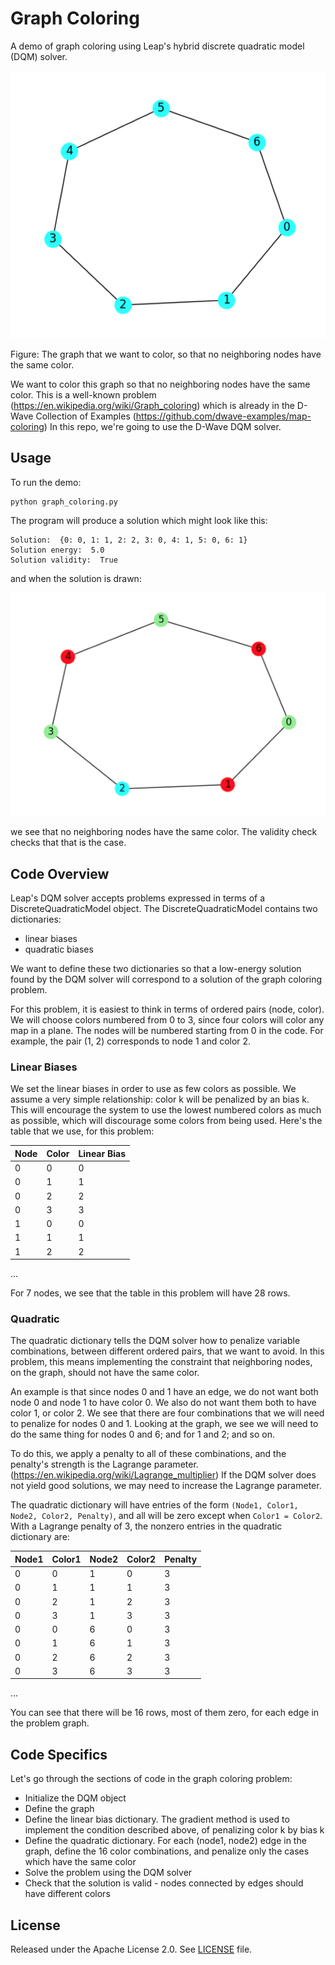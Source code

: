 # Graph Coloring

A demo of graph coloring using Leap's hybrid discrete quadratic model (DQM) solver.

![Original Plot](readme_imgs/not_color_yet.png)

Figure: The graph that we want to color, so that no neighboring nodes have the same color.

We want to color this graph so that no neighboring nodes have the same color. This is a well-known problem (https://en.wikipedia.org/wiki/Graph_coloring) which is already in the D-Wave Collection of Examples (https://github.com/dwave-examples/map-coloring) In this repo, we're going to use the D-Wave DQM solver.

## Usage

To run the demo:

```bash
python graph_coloring.py
```

The program will produce a solution which might look like this:

```
Solution:  {0: 0, 1: 1, 2: 2, 3: 0, 4: 1, 5: 0, 6: 1}
Solution energy:  5.0
Solution validity:  True
```

and when the solution is drawn:

![Color Plot](readme_imgs/color.png)

we see that no neighboring nodes have the same color. The validity check checks that that is the case.

## Code Overview
Leap's DQM solver accepts problems expressed in terms of a DiscreteQuadraticModel object. The DiscreteQuadraticModel contains two dictionaries:

* linear biases
* quadratic biases

We want to define these two dictionaries so that a low-energy solution found by the DQM solver will correspond to a solution of the graph coloring problem.

For this problem, it is easiest to think in terms of ordered pairs (node, color). We will choose colors numbered from 0 to 3, since four colors will color any map in a plane. The nodes will be numbered starting from 0 in the code. For example, the pair (1, 2) corresponds to node 1 and color 2.

### Linear Biases

We set the linear biases in order to use as few colors as possible. We assume 
a very simple relationship: color k will be penalized by an bias k. This will 
encourage the system to use the lowest numbered colors as much as possible, 
which will discourage some colors from being used. 
Here's the table that we use, for this problem:

|Node|Color|Linear Bias|
|----|-----|-----------|
|0|0|0|
|0|1|1|
|0|2|2|
|0|3|3|
|1|0|0|
|1|1|1|
|1|2|2|
...

For 7 nodes, we see that the table in this problem will have 28 rows.

### Quadratic

The quadratic dictionary tells the DQM solver how to penalize variable combinations, between different ordered pairs, that we want to avoid. In this problem, this means implementing the constraint that neighboring nodes, on the graph, should not have the same color.

An example is that since nodes 0 and 1 have an edge, we do not want both node 0 and node 1 to have color 0. We also do not want them both to have color 1, or color 2. We see that there are four combinations that we will need to penalize for nodes 0 and 1. Looking at the graph, we see we will need to do the same thing for nodes 0 and 6; and for 1 and 2; and so on.

To do this, we apply a penalty to all of these combinations, and the penalty's strength is the Lagrange parameter. (https://en.wikipedia.org/wiki/Lagrange_multiplier)
If the DQM solver does not yield good solutions, we may need to increase the Lagrange parameter.

The quadratic dictionary will have entries of the form ```(Node1, Color1, Node2, Color2, Penalty)```, and all will be zero except when ```Color1 = Color2```.
With a Lagrange penalty of 3, the nonzero entries in the quadratic dictionary are:

|Node1|Color1|Node2|Color2|Penalty|
|-----|------|-----|------|-------|
|0|0|1|0|3|
|0|1|1|1|3|
|0|2|1|2|3|
|0|3|1|3|3|
|0|0|6|0|3|
|0|1|6|1|3|
|0|2|6|2|3|
|0|3|6|3|3|
...

You can see that there will be 16 rows, most of them zero, for each edge in 
the problem graph.

## Code Specifics

Let's go through the sections of code in the graph coloring problem:

* Initialize the DQM object
* Define the graph
* Define the linear bias dictionary. The gradient method is used to implement the condition described above, of penalizing color k by bias k
* Define the quadratic dictionary. For each (node1, node2) edge in the graph, define the 16 color combinations, and penalize only the cases which have the same color
* Solve the problem using the DQM solver
* Check that the solution is valid - nodes connected by edges should have different colors

## License

Released under the Apache License 2.0. See [LICENSE](LICENSE) file.
